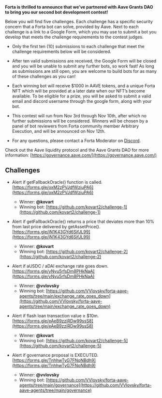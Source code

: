 **Forta is thrilled to announce that we’ve partnered with Aave Grants DAO to bring you our second bot development contest!**

Below you will find five challenges. Each challenge has a specific security concern that a Forta bot can solve, provided by Aave. Next to each challenge is a link to a Google Form, which you may use to submit a bot you develop that meets the challenge requirements to the contest judges.

- Only the first ten (10) submissions to each challenge that meet the challenge requirements below will be considered.

- After ten valid submissions are received, the Google Form will be closed and you will be unable to submit any further bots, so work fast! As long as submissions are still open, you are welcome to build bots for as many of these challenges as you can!

- Each winning bot will receive $1000 in AAVE tokens, and a unique Forta NFT which will be provided at a later date when our NFT’s become available. To be eligible for a prize, you will be asked to submit a valid email and discord username through the google form, along with your bot.

- This contest will run from Nov 3rd through Nov 10th, after which no further submissions will be considered.
  Winners will be chosen by a panel of bot reviewers from Forta community member Arbitrary Execution, and will be announced on Nov 12th.

- For any questions, please contact a Forta Moderator on [Discord](https://discord.com/invite/tpWYdjyc6Q).

Check out the Aave liquidity protocol and the Aave Grants DAO for more information: [https://governance.aave.com/](https://governance.aave.com/)

## Challenges

- Alert if getFallbackOracle() function is called. [https://forms.gle/oxM2zPVJdfWziuPA6](https://forms.gle/oxM2zPVJdfWziuPA6)
    - Winner: **@kovart**
    - Winning bot: [https://github.com/kovart2/challenge-1](https://github.com/kovart2/challenge-1)

- Alert if getFallbackOracle() returns a price that deviates more than 10% from last price delivered by getAssetPrice(). [https://forms.gle/jN1K43GYd6SjfJL99](https://forms.gle/jN1K43GYd6SjfJL99)
    - Winner: **@kovart**
    - Winning bot: [https://github.com/kovart2/challenge-2](https://github.com/kovart2/challenge-2)

- Alert if aUSDC / aDAI exchange rate goes down. [https://forms.gle/yNyu5rfsDm8PHkNaA](https://forms.gle/yNyu5rfsDm8PHkNaA)
    - Winner: **@vvlovsky**
    - Winning bot: [https://github.com/VVlovsky/forta-aave-agents/tree/main/exchange_rate_goes_down](https://github.com/VVlovsky/forta-aave-agents/tree/main/exchange_rate_goes_down)

- Alert if flash loan transaction value ≥ $10m. [https://forms.gle/eAeB9zziRDw99ssS8](https://forms.gle/eAeB9zziRDw99ssS8)
    - Winner: **@kovart**
    - Winning bot: [https://github.com/kovart2/challenge-5](https://github.com/kovart2/challenge-5)

- Alert if governance proposal is EXECUTED. [https://forms.gle/TnhhwTyG7FNoNBdh9](https://forms.gle/TnhhwTyG7FNoNBdh9)
    - Winner: **@vvlovsky**
    - Winning bot: [https://github.com/VVlovsky/forta-aave-agents/tree/main/governance](https://github.com/VVlovsky/forta-aave-agents/tree/main/governance)